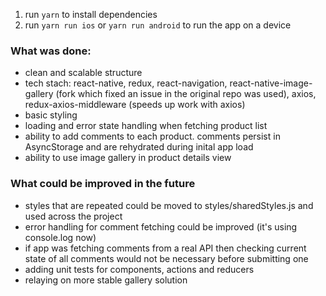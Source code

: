 1. run `yarn` to install dependencies
2. run `yarn run ios` or `yarn run android` to run the app on a device

### What was done:
- clean and scalable structure
- tech stach: react-native, redux, react-navigation, react-native-image-gallery (fork which fixed an issue in the original repo was used), axios, redux-axios-middleware (speeds up work with axios)
- basic styling
- loading and error state handling when fetching product list
- ability to add comments to each product. comments persist in AsyncStorage and are rehydrated during inital app load
- ability to use image gallery in product details view

### What could be improved in the future
- styles that are repeated could be moved to styles/sharedStyles.js and used across the project
- error handling for comment fetching could be improved (it's using console.log now)
- if app was fetching comments from a real API then checking current state of all comments would not be necessary before
submitting one
- adding unit tests for components, actions and reducers
- relaying on more stable gallery solution
